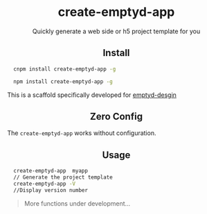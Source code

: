 <div align="center">
  <h1>create-emptyd-app</h1>
  <p>Quickly generate a web side or h5 project template for you</p>
</div>

<h2 align="center">Install</h2>

```bash
  cnpm install create-emptyd-app -g
```

```bash
  npm install create-emptyd-app -g
```

This is a scaffold specifically developed for [emptyd-desgin](https://github.com/FreemenL/emptyd-admin-webpack)


<h2 align="center">Zero Config</h2>

The `create-emptyd-app` works without configuration.  

<h2 align="center">Usage</h2>

```bash
  create-emptyd-app  myapp
  // Generate the project template
  create-emptyd-app -V
  //Display version number
```
>More functions under development...



